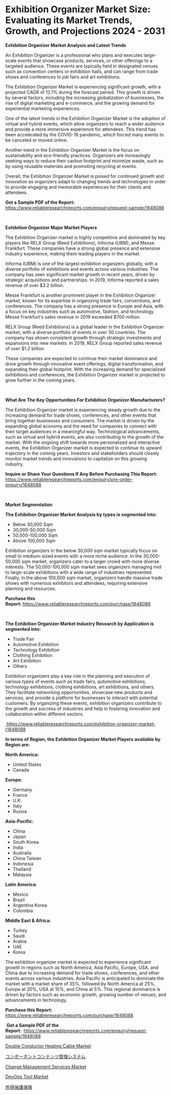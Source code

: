 <p><h1>Exhibition Organizer Market Size: Evaluating its Market Trends, Growth, and Projections 2024 - 2031</h1></p><p><strong>Exhibition Organizer Market Analysis and Latest Trends</strong></p>
<p><p>An Exhibition Organizer is a professional who plans and executes large-scale events that showcase products, services, or other offerings to a targeted audience. These events are typically held in designated venues such as convention centers or exhibition halls, and can range from trade shows and conferences to job fairs and art exhibitions.</p><p>The Exhibition Organizer Market is experiencing significant growth, with a projected CAGR of 12.1% during the forecast period. This growth is driven by several factors, including the increasing globalization of businesses, the rise of digital marketing and e-commerce, and the growing demand for experiential marketing experiences.</p><p>One of the latest trends in the Exhibition Organizer Market is the adoption of virtual and hybrid events, which allow organizers to reach a wider audience and provide a more immersive experience for attendees. This trend has been accelerated by the COVID-19 pandemic, which forced many events to be canceled or moved online.</p><p>Another trend in the Exhibition Organizer Market is the focus on sustainability and eco-friendly practices. Organizers are increasingly seeking ways to reduce their carbon footprint and minimize waste, such as by using reusable materials and promoting recycling at events.</p><p>Overall, the Exhibition Organizer Market is poised for continued growth and innovation as organizers adapt to changing trends and technologies in order to provide engaging and memorable experiences for their clients and attendees.</p></p>
<p><strong>Get a Sample PDF of the Report:&nbsp;</strong> <a href="https://www.reliableresearchreports.com/enquiry/request-sample/1648088">https://www.reliableresearchreports.com/enquiry/request-sample/1648088</a></p>
<p>&nbsp;</p>
<p><strong>Exhibition Organizer Major Market Players</strong></p>
<p><p>The Exhibition Organizer market is highly competitive and dominated by key players like RELX Group (Reed Exhibitions), Informa (UBM), and Messe Frankfurt. These companies have a strong global presence and extensive industry experience, making them leading players in the market.</p><p>Informa (UBM) is one of the largest exhibition organizers globally, with a diverse portfolio of exhibitions and events across various industries. The company has seen significant market growth in recent years, driven by strategic acquisitions and partnerships. In 2019, Informa reported a sales revenue of over $3.2 billion.</p><p>Messe Frankfurt is another prominent player in the Exhibition Organizer market, known for its expertise in organizing trade fairs, conventions, and conferences. The company has a strong presence in Europe and Asia, with a focus on key industries such as automotive, fashion, and technology. Messe Frankfurt's sales revenue in 2019 exceeded $700 million.</p><p>RELX Group (Reed Exhibitions) is a global leader in the Exhibition Organizer market, with a diverse portfolio of events in over 30 countries. The company has shown consistent growth through strategic investments and expansions into new markets. In 2019, RELX Group reported sales revenue of over $1.2 billion.</p><p>These companies are expected to continue their market dominance and drive growth through innovative event offerings, digital transformation, and expanding their global footprint. With the increasing demand for specialized exhibitions and conferences, the Exhibition Organizer market is projected to grow further in the coming years.</p></p>
<p>&nbsp;</p>
<p><strong>What Are The Key Opportunities For Exhibition Organizer Manufacturers?</strong></p>
<p><p>The Exhibition Organizer market is experiencing steady growth due to the increasing demand for trade shows, conferences, and other events that bring together businesses and consumers. The market is driven by the expanding global economy and the need for companies to connect with their target audiences in a meaningful way. Technological advancements, such as virtual and hybrid events, are also contributing to the growth of the market. With the ongoing shift towards more personalized and interactive events, the Exhibition Organizer market is expected to continue its upward trajectory in the coming years. Investors and stakeholders should closely monitor market trends and innovations to capitalize on this growing industry.</p></p>
<p><strong>Inquire or Share Your Questions If Any Before Purchasing This Report:</strong> <a href="https://www.reliableresearchreports.com/enquiry/pre-order-enquiry/1648088">https://www.reliableresearchreports.com/enquiry/pre-order-enquiry/1648088</a></p>
<p>&nbsp;</p>
<p><strong>Market Segmentation</strong></p>
<p><strong>The Exhibition Organizer Market Analysis by types is segmented into:</strong></p>
<p><ul><li>Below 30,000 Sqm</li><li>30,000-50,000 Sqm</li><li>50,000-100,000 Sqm</li><li>Above 100,000 Sqm</li></ul></p>
<p><p>Exhibition organizers in the below 30,000 sqm market typically focus on small to medium-sized events with a more niche audience. In the 30,000-50,000 sqm market, organizers cater to a larger crowd with more diverse interests. The 50,000-100,000 sqm market sees organizers managing mid to large-scale exhibitions with a wide range of industries represented. Finally, in the above 100,000 sqm market, organizers handle massive trade shows with numerous exhibitors and attendees, requiring extensive planning and resources.</p></p>
<p><strong>Purchase this Report:&nbsp;</strong><a href="https://www.reliableresearchreports.com/purchase/1648088">https://www.reliableresearchreports.com/purchase/1648088</a></p>
<p>&nbsp;</p>
<p><strong>The Exhibition Organizer Market Industry Research by Application is segmented into:</strong></p>
<p><ul><li>Trade Fair</li><li>Automotive Exhibition</li><li>Technology Exhibition</li><li>Clothing Exhibition</li><li>Art Exhibition</li><li>Others</li></ul></p>
<p><p>Exhibition organizers play a key role in the planning and execution of various types of events such as trade fairs, automotive exhibitions, technology exhibitions, clothing exhibitions, art exhibitions, and others. They facilitate networking opportunities, showcase new products and services, and provide a platform for businesses to interact with potential customers. By organizing these events, exhibition organizers contribute to the growth and success of industries and help in fostering innovation and collaboration within different sectors.</p></p>
<p><a href="https://www.reliableresearchreports.com/exhibition-organizer-market-r1648088">&nbsp;https://www.reliableresearchreports.com/exhibition-organizer-market-r1648088</a></p>
<p><strong>In terms of Region, the Exhibition Organizer Market Players available by Region are:</strong></p>
<p>
    <p> <strong> North America: </strong>
        <ul>
            <li>United States</li>
            <li>Canada</li>
        </ul>
        </p> 
    <p> <strong> Europe: </strong>
        <ul>
            <li>Germany</li>
            <li>France</li>
            <li>U.K.</li>
            <li>Italy</li>
            <li>Russia</li>
        </ul>
        </p> 
    <p> <strong> Asia-Pacific: </strong>
        <ul>
            <li>China</li>
            <li>Japan</li>
            <li>South Korea</li>
            <li>India</li>
            <li>Australia</li>
            <li>China Taiwan</li>
            <li>Indonesia</li>
            <li>Thailand</li>
            <li>Malaysia</li>
        </ul>
        </p> 
    <p> <strong> Latin America: </strong>
        <ul>
            <li>Mexico</li>
            <li>Brazil</li>
            <li>Argentina Korea</li>
            <li>Colombia</li>
        </ul>
        </p> 
    <p> <strong> Middle East & Africa: </strong>
        <ul>
            <li>Turkey</li>
            <li>Saudi</li>
            <li>Arabia</li>
            <li>UAE</li>
            <li>Korea</li>
        </ul>
    </p>
    </p>
<p><p>The exhibition organizer market is expected to experience significant growth in regions such as North America, Asia Pacific, Europe, USA, and China due to increasing demand for trade shows, conferences, and other events across various industries. Asia Pacific is anticipated to dominate the market with a market share of 35%, followed by North America at 25%, Europe at 20%, USA at 15%, and China at 5%. This regional dominance is driven by factors such as economic growth, growing number of venues, and advancements in technology.</p></p>
<p><strong>Purchase this Report: </strong><a href="https://www.reliableresearchreports.com/purchase/1648088">https://www.reliableresearchreports.com/purchase/1648088</a></p>
<p>&nbsp;<strong>Get a Sample PDF of the Report:&nbsp;&nbsp;</strong><a href="https://www.reliableresearchreports.com/enquiry/request-sample/1648088">https://www.reliableresearchreports.com/enquiry/request-sample/1648088</a></p>
<p><strong></strong></p>
<p><p><a href="https://www.linkedin.com/pulse/double-conductor-heating-cable-market-size-examines-its-f88xc">Double Conductor Heating Cable Market</a></p><p><a href="https://github.com/RudySimonis2023/Market-Research-Report-List-1/blob/main/894325459958.md">コンポーネントコンテンツ管理システム</a></p><p><a href="https://github.com/DeonteStanton2023/Market-Research-Report-List-1/blob/main/change-management-services-market.md">Change Management Services Market</a></p><p><a href="https://github.com/Glendatilghmankmgz0rbhwpy/Market-Research-Report-List-2/blob/main/devops-tool-market.md">DevOps Tool Market</a></p><p><a href="https://github.com/mm14022023/Market-Research-Report-List-1/blob/main/649727559957.md">所得保護保険</a></p></p>